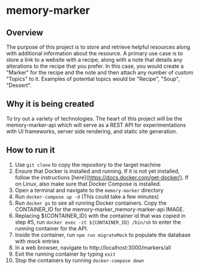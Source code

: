 # memory-marker
## Overview
The purpose of this project is to store and retrieve helpful resources along with additional information about the resource. A primary use case is to store a link to a website with a recipe, along with a note that details any alterations to the recipe that you prefer. In this case, you would create a "Marker" for the recipe and the note and then attach any number of custom "Topics" to it. Examples of potential topics would be "Recipe", "Soup", "Dessert".

## Why it is being created
To try out a variety of technologies. The heart of this project will be the memory-marker-api which will serve as a REST API for experimentations with UI frameworks, server side rendering, and static site generation.

## How to run it
1. Use `git clone` to copy the repository to the target machine
2. Ensure that Docker is installed and running. If it is not yet installed, follow the instructions [here]{https://docs.docker.com/get-docker/}. If on Linux, also make sure that Docker Compose is installed.
3. Open a terminal and navigate to the `memory-marker` directory
4. Run `docker-compose up -d` (This could take a few minutes)
5. Run `docker ps` to see all running Docker containers. Copy the CONTAINER_ID for the memory-marker_memory-marker-api IMAGE.
6. Replacing ${CONTAINER_ID} with the container id that was copied in step #5, run `docker exec -it ${CONTAINER_ID} /bin/sh` to enter the running container for the API.
7. Inside the container, run `npm run migrateMock` to populate the database with mock entries
8. In a web browser, navigate to http://localhost:3000/markers/all
9. Exit the running container by typing `exit`
10. Stop the containers by running `docker-compose down`
